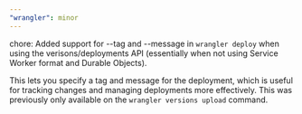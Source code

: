 ```yaml
---
"wrangler": minor
---
```


chore: Added support for --tag and --message in `wrangler deploy` when using the verisons/deployments API (essentially when not using Service Worker format and Durable Objects).

This lets you specify a tag and message for the deployment, which is useful for tracking changes and managing deployments more effectively. This was previously only available on the `wrangler versions upload` command.
